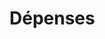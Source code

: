 # Dépenses




































































































































